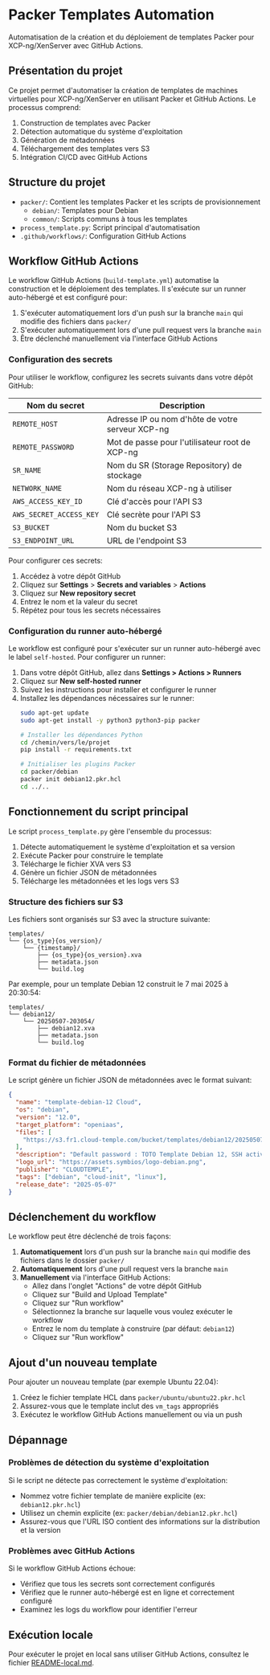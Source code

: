 # Packer Templates Automation

Automatisation de la création et du déploiement de templates Packer pour XCP-ng/XenServer avec GitHub Actions.

## Présentation du projet

Ce projet permet d'automatiser la création de templates de machines virtuelles pour XCP-ng/XenServer en utilisant Packer et GitHub Actions. Le processus comprend:

1. Construction de templates avec Packer
2. Détection automatique du système d'exploitation
3. Génération de métadonnées
4. Téléchargement des templates vers S3
5. Intégration CI/CD avec GitHub Actions

## Structure du projet

- `packer/`: Contient les templates Packer et les scripts de provisionnement
  - `debian/`: Templates pour Debian
  - `common/`: Scripts communs à tous les templates
- `process_template.py`: Script principal d'automatisation
- `.github/workflows/`: Configuration GitHub Actions

## Workflow GitHub Actions

Le workflow GitHub Actions (`build-template.yml`) automatise la construction et le déploiement des templates. Il s'exécute sur un runner auto-hébergé et est configuré pour:

1. S'exécuter automatiquement lors d'un push sur la branche `main` qui modifie des fichiers dans `packer/`
2. S'exécuter automatiquement lors d'une pull request vers la branche `main`
3. Être déclenché manuellement via l'interface GitHub Actions

### Configuration des secrets

Pour utiliser le workflow, configurez les secrets suivants dans votre dépôt GitHub:

| Nom du secret | Description |
|---------------|-------------|
| `REMOTE_HOST` | Adresse IP ou nom d'hôte de votre serveur XCP-ng |
| `REMOTE_PASSWORD` | Mot de passe pour l'utilisateur root de XCP-ng |
| `SR_NAME` | Nom du SR (Storage Repository) de stockage |
| `NETWORK_NAME` | Nom du réseau XCP-ng à utiliser |
| `AWS_ACCESS_KEY_ID` | Clé d'accès pour l'API S3 |
| `AWS_SECRET_ACCESS_KEY` | Clé secrète pour l'API S3 |
| `S3_BUCKET` | Nom du bucket S3 |
| `S3_ENDPOINT_URL` | URL de l'endpoint S3 |

Pour configurer ces secrets:
1. Accédez à votre dépôt GitHub
2. Cliquez sur **Settings** > **Secrets and variables** > **Actions**
3. Cliquez sur **New repository secret**
4. Entrez le nom et la valeur du secret
5. Répétez pour tous les secrets nécessaires

### Configuration du runner auto-hébergé

Le workflow est configuré pour s'exécuter sur un runner auto-hébergé avec le label `self-hosted`. Pour configurer un runner:

1. Dans votre dépôt GitHub, allez dans **Settings > Actions > Runners**
2. Cliquez sur **New self-hosted runner**
3. Suivez les instructions pour installer et configurer le runner
4. Installez les dépendances nécessaires sur le runner:
   ```bash
   sudo apt-get update
   sudo apt-get install -y python3 python3-pip packer
   
   # Installer les dépendances Python
   cd /chemin/vers/le/projet
   pip install -r requirements.txt
   
   # Initialiser les plugins Packer
   cd packer/debian
   packer init debian12.pkr.hcl
   cd ../..
   ```

## Fonctionnement du script principal

Le script `process_template.py` gère l'ensemble du processus:

1. Détecte automatiquement le système d'exploitation et sa version
2. Exécute Packer pour construire le template
3. Télécharge le fichier XVA vers S3
4. Génère un fichier JSON de métadonnées
5. Télécharge les métadonnées et les logs vers S3

### Structure des fichiers sur S3

Les fichiers sont organisés sur S3 avec la structure suivante:

```
templates/
└── {os_type}{os_version}/
    └── {timestamp}/
        ├── {os_type}{os_version}.xva
        ├── metadata.json
        └── build.log
```

Par exemple, pour un template Debian 12 construit le 7 mai 2025 à 20:30:54:

```
templates/
└── debian12/
    └── 20250507-203054/
        ├── debian12.xva
        ├── metadata.json
        └── build.log
```

### Format du fichier de métadonnées

Le script génère un fichier JSON de métadonnées avec le format suivant:

```json
{
  "name": "template-debian-12 Cloud",
  "os": "debian",
  "version": "12.0",
  "target_platform": "openiaas",
  "files": [
    "https://s3.fr1.cloud-temple.com/bucket/templates/debian12/20250507-203054/debian12.xva"
  ],
  "description": "Default password : TOTO Template Debian 12, SSH activé, user cloud-init préconfiguré.",
  "logo_url": "https://assets.symbios/logo-debian.png",
  "publisher": "CLOUDTEMPLE",
  "tags": ["debian", "cloud-init", "linux"],
  "release_date": "2025-05-07"
}
```

## Déclenchement du workflow

Le workflow peut être déclenché de trois façons:

1. **Automatiquement** lors d'un push sur la branche `main` qui modifie des fichiers dans le dossier `packer/`
2. **Automatiquement** lors d'une pull request vers la branche `main`
3. **Manuellement** via l'interface GitHub Actions:
   - Allez dans l'onglet "Actions" de votre dépôt GitHub
   - Cliquez sur "Build and Upload Template"
   - Cliquez sur "Run workflow"
   - Sélectionnez la branche sur laquelle vous voulez exécuter le workflow
   - Entrez le nom du template à construire (par défaut: `debian12`)
   - Cliquez sur "Run workflow"

## Ajout d'un nouveau template

Pour ajouter un nouveau template (par exemple Ubuntu 22.04):

1. Créez le fichier template HCL dans `packer/ubuntu/ubuntu22.pkr.hcl`
2. Assurez-vous que le template inclut des `vm_tags` appropriés
3. Exécutez le workflow GitHub Actions manuellement ou via un push

## Dépannage

### Problèmes de détection du système d'exploitation

Si le script ne détecte pas correctement le système d'exploitation:
- Nommez votre fichier template de manière explicite (ex: `debian12.pkr.hcl`)
- Utilisez un chemin explicite (ex: `packer/debian/debian12.pkr.hcl`)
- Assurez-vous que l'URL ISO contient des informations sur la distribution et la version

### Problèmes avec GitHub Actions

Si le workflow GitHub Actions échoue:
- Vérifiez que tous les secrets sont correctement configurés
- Vérifiez que le runner auto-hébergé est en ligne et correctement configuré
- Examinez les logs du workflow pour identifier l'erreur

## Exécution locale

Pour exécuter le projet en local sans utiliser GitHub Actions, consultez le fichier [README-local.md](README-local.md).
